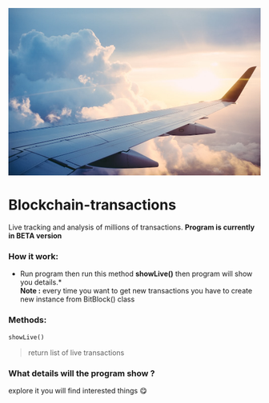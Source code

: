 ![FlightNews-cover](https://github.com/mrpintime/flight-news/blob/main/assets/cover.jpeg)

# Blockchain-transactions
Live tracking and analysis of millions of transactions. 
**Program is currently in ‌BETA version**

### How it work:

* Run program then run this method **showLive()** then program will show you details.*  
**Note :** every time you want to get new transactions you have to create new instance from BitBlock() class 

### Methods:

``` python
showLive()
```
> return list of live transactions

### What details will the program show ?
explore it you will find interested things :yum:
